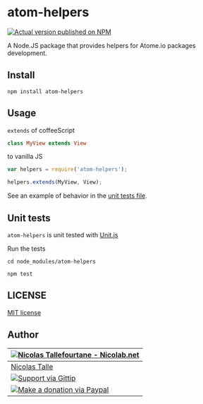 # atom-helpers

[![Actual version published on NPM](https://badge.fury.io/js/atom-helpers.png)](https://www.npmjs.org/package/atom-helpers)

A Node.JS package that provides helpers for Atome.io packages development.


## Install

```shell
npm install atom-helpers
```


## Usage

`extends` of coffeeScript
```coffee
class MyView extends View
```

to vanilla JS
```js
var helpers = require('atom-helpers');

helpers.extends(MyView, View);
```

See an example of behavior in the [unit tests file](https://github.com/Nicolab/atom-helpers/blob/master/test/index.js#L14).


## Unit tests

`atom-helpers` is unit tested with [Unit.js](https://github.com/unitjs/unit.js)

Run the tests
```shell
cd node_modules/atom-helpers

npm test
```


## LICENSE

[MIT license](https://github.com/Nicolab/atom-helpers/blob/master/LICENSE)


## Author

| [![Nicolas Tallefourtane - Nicolab.net](http://www.gravatar.com/avatar/d7dd0f4769f3aa48a3ecb308f0b457fc?s=64)](http://nicolab.net) |
|---|
| [Nicolas Talle](http://nicolab.net) |
| [![Support via Gittip](http://img.shields.io/gittip/Nicolab.svg)](https://www.gittip.com/Nicolab/) |
| [![Make a donation via Paypal](https://www.paypalobjects.com/en_US/i/btn/btn_donate_SM.gif)](https://www.paypal.com/cgi-bin/webscr?cmd=_s-xclick&hosted_button_id=PGRH4ZXP36GUC)

